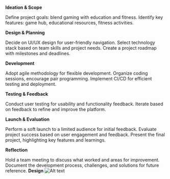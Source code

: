 **Ideation & Scope**

Define project goals: blend gaming with education and fitness.
Identify key features: game hub, educational resources, fitness activities.

**Design & Planning**

Decide on UI/UX design for user-friendly navigation.
Select technology stack based on team skills and project needs.
Create a project roadmap with milestones and deadlines.

**Development**

Adopt agile methodology for flexible development.
Organize coding sessions, encourage pair programming.
Implement CI/CD for efficient testing and deployment.

**Testing & Feedback**

Conduct user testing for usability and functionality feedback.
Iterate based on feedback to refine and improve the platform.

**Launch & Evaluation**

Perform a soft launch to a limited audience for initial feedback.
Evaluate project success based on user engagement and feedback.
Present the final project, highlighting key features and learnings.

**Reflection**

Hold a team meeting to discuss what worked and areas for improvement.
Document the development process, challenges, and solutions for future reference.
**Design**
![Alt text](</student/images/Screenshot 2024-02-25 at 4.38.24 PM.png>)